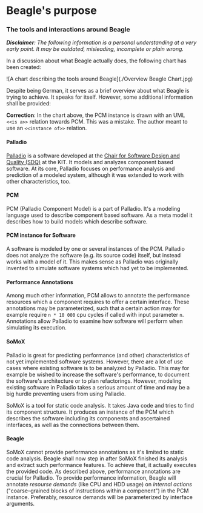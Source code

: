 # Beagle's purpose
### The tools and interactions around Beagle

_**Disclaimer**: The following information is a personal understanding at a very early point. It may be outdated, misleading, incomplete or plain wrong._

In a discussion about what Beagle actually does, the following chart has been created:

![A chart describing the tools around Beagle](./Overview Beagle Chart.jpg)

Despite being German, it serves as a brief overview about what Beagle is trying to achieve. It speaks for itself. However, some additional information shall be provided:

**Correction**: In the chart above, the PCM instance is drawn with an UML `<<is a>>` relation towards PCM. This was a mistake. The author meant to use an `<<instance of>>` relation.

#### Palladio
[Palladio](https://sdqweb.ipd.kit.edu/wiki/Palladio_Component_Model) is a software developed at the [Chair for Software Design and Quality (SDQ)](http://sdq.ipd.kit.edu/) at the KIT. It models and analyzes component based software. At its core, Palladio focuses on performance analysis and prediction of a modeled system, although it was extended to work with other characteristics, too.

#### PCM
PCM (Palladio Component Model) is a part of Palladio. It's a modeling language used to describe component based software. As a meta model it describes how to build models which describe software.

#### PCM instance for Software
A software is modeled by one or several instances of the PCM. Palladio does not analyze the software (e.g. its source code) itself, but instead works with a model of it. This makes sense as Palladio was originally invented to simulate software systems which had yet to be implemented.

#### Performance Annotations
Among much other information, PCM allows to annotate the performance resources which a component requires to offer a certain interface. These annotations may be parameterized, such that a certain action may for example require `n * 10 000` cpu cycles if called with input parameter `n`. Annotations allow Palladio to examine how software will perform when simulating its execution.

#### SoMoX
Palladio is great for predicting performance (and other) characteristics of not yet implemented software systems. However, there are a lot of use cases where existing software is to be analyzed by Palladio. This may for example be wished to increase the software's performance, to document the software's architecture or to plan refactorings. However, modeling existing software in Palladio takes a serious amount of time and may be a big hurdle preventing users from using Palladio.

SoMoX is a tool for static code analysis. It takes Java code and tries to find its component structure. It produces an instance of the PCM which describes the software including its components and ascertained interfaces, as well as the connections between them.

#### Beagle
SoMoX cannot provide performance annotations as it's limited to static code analysis. Beagle shall now step in after SoMoX finished its analysis and extract such performance features. To achieve that, it actually executes the provided code.
As described above, performance annotations are crucial for Palladio. To provide performance information, Beagle will annotate _resourse demands_ (like CPU and HDD usage) on _internal actions_ ("coarse–grained blocks of instructions within a compenent") in the PCM instance. Preferably, resource demands will be parameterized by interface arguments.
